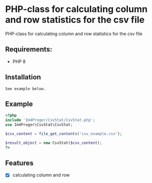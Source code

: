 # PHP-class for calculating column and row statistics for the csv file

PHP-class for calculating column and row statistics for the csv file

## Requirements:
- PHP 8


## Installation

```
See example below.
```


## Example

```php
<?php
include 'Im4Proger/CsvStat/CsvStat.php';
use Im4Proger\CsvStat\CsvStat;

$csv_content = file_get_contents('csv_example.csv');

$result_object = new CsvStat($csv_content);
?>
```


## Features

- [x] calculating column and row
